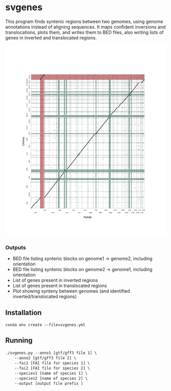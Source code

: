 # svgenes
This program finds syntenic regions between two genomes, using genome annotations instead of aligning sequences. It maps confident inversions and translocations, plots them, and writes them to BED files, also writing lists of genes in inverted and translocated regions.

<img src="human_chimp.png" alt="svgenes" width=600, height=600 /> 

### Outputs
* BED file listing syntenic blocks on genome1 -> genome2, including orientation
* BED file listing syntenic blocks on genome2 -> genome1, including orientation
* List of genes present in inverted regions
* List of genes present in translocated regions
* Plot showing synteny between genomes (and identified inverted/translocated regions)

## Installation
```
conda env create --file=svgenes.yml
```

## Running
```
./svgenes.py --anno1 [gtf/gff3 file 1] \
    --anno2 [gtf/gff3 file 2] \
    --fai1 [FAI file for species 1] \
    --fai2 [FAI file for species 2] \
    --species1 [name of species 1] \
    --species2 [name of species 2] \
    --output [output file prefix ]
```
